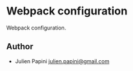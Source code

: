 # Webpack configuration

Webpack configuration.

## Author

-   Julien Papini <julien.papini@gmail.com>
